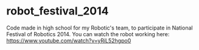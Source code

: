 # robot_festival_2014
Code made in high school for my Robotic's team, to participate in National Festival of Robotics 2014.
You can watch the robot working here: https://www.youtube.com/watch?v=yRiL52hgpo0
